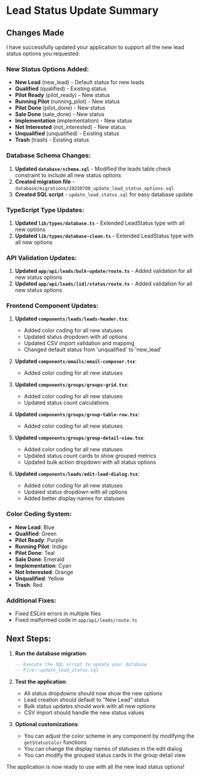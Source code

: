 # Lead Status Update Summary

## Changes Made

I have successfully updated your application to support all the new lead status options you requested:

### New Status Options Added:
- **New Lead** (new_lead) - Default status for new leads
- **Qualified** (qualified) - Existing status
- **Pilot Ready** (pilot_ready) - New status
- **Running Pilot** (running_pilot) - New status  
- **Pilot Done** (pilot_done) - New status
- **Sale Done** (sale_done) - New status
- **Implementation** (implementation) - New status
- **Not Interested** (not_interested) - New status
- **Unqualified** (unqualified) - Existing status
- **Trash** (trash) - Existing status

### Database Schema Changes:
1. **Updated `database/schema.sql`** - Modified the leads table check constraint to include all new status options
2. **Created migration file** - `database/migrations/20250708_update_lead_status_options.sql`
3. **Created SQL script** - `update_lead_status.sql` for easy database update

### TypeScript Type Updates:
1. **Updated `lib/types/database.ts`** - Extended LeadStatus type with all new options
2. **Updated `lib/types/database-clean.ts`** - Extended LeadStatus type with all new options

### API Validation Updates:
1. **Updated `app/api/leads/bulk-update/route.ts`** - Added validation for all new status options
2. **Updated `app/api/leads/[id]/status/route.ts`** - Added validation for all new status options

### Frontend Component Updates:
1. **Updated `components/leads/leads-header.tsx`**:
   - Added color coding for all new statuses
   - Updated status dropdown with all options
   - Updated CSV import validation and mapping
   - Changed default status from 'unqualified' to 'new_lead'

2. **Updated `components/emails/email-composer.tsx`**:
   - Added color coding for all new statuses

3. **Updated `components/groups/groups-grid.tsx`**:
   - Added color coding for all new statuses
   - Updated status count calculations

4. **Updated `components/groups/group-table-row.tsx`**:
   - Added color coding for all new statuses

5. **Updated `components/groups/group-detail-view.tsx`**:
   - Added color coding for all new statuses
   - Updated status count cards to show grouped metrics
   - Updated bulk action dropdown with all status options

6. **Updated `components/leads/edit-lead-dialog.tsx`**:
   - Added color coding for all new statuses
   - Updated status dropdown with all options
   - Added better display names for statuses

### Color Coding System:
- **New Lead**: Blue
- **Qualified**: Green
- **Pilot Ready**: Purple
- **Running Pilot**: Indigo
- **Pilot Done**: Teal
- **Sale Done**: Emerald
- **Implementation**: Cyan
- **Not Interested**: Orange
- **Unqualified**: Yellow
- **Trash**: Red

### Additional Fixes:
- Fixed ESLint errors in multiple files
- Fixed malformed code in `app/api/leads/route.ts`

## Next Steps:

1. **Run the database migration**:
   ```sql
   -- Execute the SQL script to update your database
   -- File: update_lead_status.sql
   ```

2. **Test the application**:
   - All status dropdowns should now show the new options
   - Lead creation should default to "New Lead" status
   - Bulk status updates should work with all new options
   - CSV import should handle the new status values

3. **Optional customizations**:
   - You can adjust the color scheme in any component by modifying the `getStatusColor` functions
   - You can change the display names of statuses in the edit dialog
   - You can modify the grouped status cards in the group detail view

The application is now ready to use with all the new lead status options!
